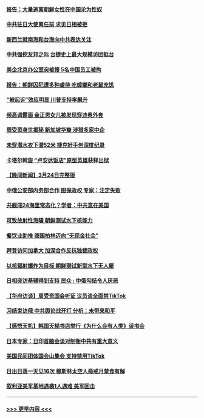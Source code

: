#### [报告：大量逃离朝鲜女性在中国沦为性奴](../pages/prog202/a103676397.md?t=03260643) 
#### [中共驻日大使离任前 求见日相被拒](../pages/prog202/a103676382.md?t=03260643) 
#### [新西兰就南海和台海向中共表达关注](../pages/prog202/a103676291.md?t=03260643) 
#### [中共强挖友邦之际 台捷史上最大规模访团抵台](../pages/prog202/a103676298.md?t=03260643) 
#### [美企北京办公室突被搜 5名中国员工被拘](../pages/prog202/a103676296.md?t=03260643) 
#### [报告：朝鲜囚犯遭多种虐待 吃蟑螂和老鼠充饥](../pages/prog202/a103676191.md?t=03260643) 
#### [“被起诉”效应明显 川普支持率飙升](../pages/prog202/a103676188.md?t=03260643) 
#### [频高调露面 金正恩女儿被发现穿迪奥外套](../pages/prog202/a103676185.md?t=03260643) 
#### [周受资身世揭秘 新加坡华裔 涉猎多家中企](../pages/prog202/a103676160.md?t=03260643) 
#### [未穿潜水衣下潜52米 捷克好手创深度纪录](../pages/prog202/a103676145.md?t=03260643) 
#### [卡塔尔斡旋 “卢安达饭店”原型英雄获释出狱](../pages/prog202/a103676099.md?t=03260643) 
#### [【晚间新闻】3月24日完整版](../pages/prog202/a103675972.md?t=03260643) 
#### [中俄公安部内务部合作 图保政权 专家：注定失败](../pages/prog202/a103675987.md?t=03260643) 
#### [共舰闯24海里常态化？学者：中共意在美国](../pages/prog202/a103675970.md?t=03260643) 
#### [可致放射性海啸 朝鲜测试水下核能力](../pages/prog202/a103675870.md?t=03260643) 
#### [餐饮业助推 德国柏林迈向“无现金社会”](../pages/prog202/a103675873.md?t=03260643) 
#### [拜登访问加拿大 加深合作反抗独裁政权](../pages/prog202/a103675866.md?t=03260643) 
#### [以核辐射爆炸为目标 朝鲜测试新型水下无人艇](../pages/prog202/a103675743.md?t=03260643) 
#### [日相突访基辅得到支持 民众 : 中俄勾结令人厌恶](../pages/prog202/a103675677.md?t=03260643) 
#### [【华府访谈】周受资国会听证 议员谈全面禁TikTok](../pages/prog202/a103675674.md?t=03260643) 
#### [习结束访俄 中共舆论战开打 分析：未带来和平](../pages/prog202/a103675679.md?t=03260643) 
#### [【感悟天机】韩国天梯书店举行《为什么会有人类》读书会](../pages/prog202/a103675682.md?t=03260643) 
#### [日本专家：日印首脑会谈对制衡中共有重大意义](../pages/prog202/a103675684.md?t=03260643) 
#### [美国民间团体国会山集会 支持禁用TikTok](../pages/prog202/a103675672.md?t=03260643) 
#### [日出日落一天见16次 穆斯林太空人斋戒月禁食有解](../pages/prog202/a103675532.md?t=03260643) 
#### [叙利亚美军基地遇袭1人遇难 美军回击](../pages/prog202/a103675487.md?t=03260643) 

----
#### [ >>> 更早内容 <<< ](../indexes/prog202-earlier.md)
